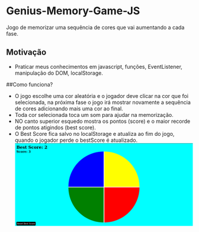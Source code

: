 # Genius-Memory-Game-JS  
Jogo de memorizar uma sequência de cores que vai aumentando a cada fase.  

## Motivação  
  - Praticar meus conhecimentos em javascript, funções, EventListener, manipulação do DOM, localStorage.  

##Como funciona?  
  - O jogo escolhe uma cor aleatória e o jogador deve clicar na cor que foi selecionada, na próxima fase o jogo irá mostrar novamente a sequência de cores adicionando mais uma cor ao final.  
  - Toda cor selecionada toca um som para ajudar na memorização.  
  - NO canto superior esquedo mostra os pontos (score) e o maior recorde de pontos atigindos (best score).  
  - O Best Score fica salvo no localStorage e atualiza ao fim do jogo, quando o jogador perde o bestScore é atualizado.
  ![game](telaGeniusMemoryGame.png)  